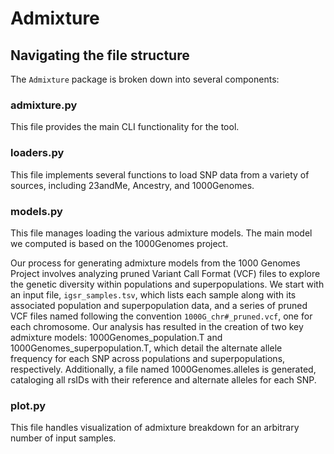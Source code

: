 # Admixture

## Navigating the file structure
The `Admixture` package is broken down into several components:

### admixture.py
This file provides the main CLI functionality for the tool.

### loaders.py
This file implements several functions to load SNP data from a variety of sources, including 23andMe, Ancestry, and 1000Genomes.

### models.py
This file manages loading the various admixture models. The main model we computed is based on the 1000Genomes project.

Our process for generating admixture models from the 1000 Genomes Project involves analyzing pruned Variant Call Format (VCF) files to explore the genetic diversity within populations and superpopulations. We start with an input file, `igsr_samples.tsv`, which lists each sample along with its associated population and superpopulation data, and a series of pruned VCF files named following the convention `1000G_chr#_pruned.vcf`, one for each chromosome. Our analysis has resulted in the creation of two key admixture models: 1000Genomes_population.T and 1000Genomes_superpopulation.T, which detail the alternate allele frequency for each SNP across populations and superpopulations, respectively. Additionally, a file named 1000Genomes.alleles is generated, cataloging all rsIDs with their reference and alternate alleles for each SNP.

### plot.py
This file handles visualization of admixture breakdown for an arbitrary number of input samples.
